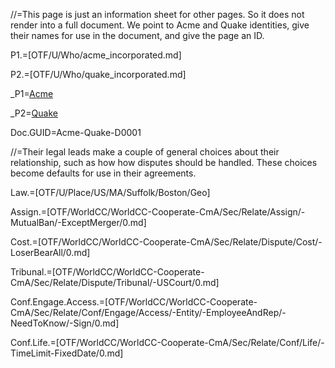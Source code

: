//=This page is just an information sheet for other pages.  So it does not render into a full document.  We point to Acme and Quake identities, give their names for use in the document, and give the page an ID.

P1.=[OTF/U/Who/acme_incorporated.md]

P2.=[OTF/U/Who/quake_incorporated.md]

_P1=<a href="#Def.P1.Sec" class="definedterm">Acme</a>

_P2=<a href="#Def.P2.Sec" class="definedterm">Quake</a>

Doc.GUID=Acme-Quake-D0001

//=Their legal leads make a couple of general choices about their relationship, such as how how disputes should be handled.  These choices become defaults for use in their agreements.

Law.=[OTF/U/Place/US/MA/Suffolk/Boston/Geo]

Assign.=[OTF/WorldCC/WorldCC-Cooperate-CmA/Sec/Relate/Assign/-MutualBan/-ExceptMerger/0.md]

Cost.=[OTF/WorldCC/WorldCC-Cooperate-CmA/Sec/Relate/Dispute/Cost/-LoserBearAll/0.md]

Tribunal.=[OTF/WorldCC/WorldCC-Cooperate-CmA/Sec/Relate/Dispute/Tribunal/-USCourt/0.md]

Conf.Engage.Access.=[OTF/WorldCC/WorldCC-Cooperate-CmA/Sec/Relate/Conf/Engage/Access/-Entity/-EmployeeAndRep/-NeedToKnow/-Sign/0.md]

Conf.Life.=[OTF/WorldCC/WorldCC-Cooperate-CmA/Sec/Relate/Conf/Life/-TimeLimit-FixedDate/0.md]
